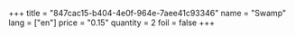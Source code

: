 +++
title = "847cac15-b404-4e0f-964e-7aee41c93346"
name = "Swamp"
lang = ["en"]
price = "0.15"
quantity = 2
foil = false
+++
